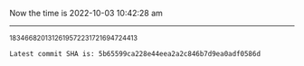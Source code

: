 Now the time is 2022-10-03 10:42:28 am

---

<small>1834668201312619572231721694724413</small>

```txt
Latest commit SHA is: 5b65599ca228e44eea2a2c846b7d9ea0adf0586d
```
